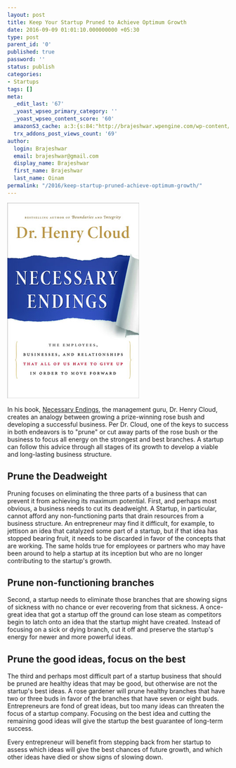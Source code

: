 ```yaml
---
layout: post
title: Keep Your Startup Pruned to Achieve Optimum Growth
date: 2016-09-09 01:01:10.000000000 +05:30
type: post
parent_id: '0'
published: true
password: ''
status: publish
categories:
- Startups
tags: []
meta:
  _edit_last: '67'
  _yoast_wpseo_primary_category: ''
  _yoast_wpseo_content_score: '60'
  amazonS3_cache: a:3:{s:84:"http://brajeshwar.wpengine.com/wp-content/uploads/2016/08/book-necessary-endings.jpg";i:6854;s:90:"http://media.brajeshwar.com/wp-content/uploads/2016/08/24151523/book-necessary-endings.jpg";i:6854;s:91:"https://media.brajeshwar.com/wp-content/uploads/2016/08/24151523/book-necessary-endings.jpg";i:6854;}
  trx_addons_post_views_count: '69'
author:
  login: Brajeshwar
  email: brajeshwar@gmail.com
  display_name: Brajeshwar
  first_name: Brajeshwar
  last_name: Oinam
permalink: "/2016/keep-startup-pruned-achieve-optimum-growth/"
---
```

<p><a href="https://www.amazon.com/dp/B0049B1VO0/"><img src="/static/2016/09/book-necessary-endings.jpg" alt="Necessary Endings" width="300" height="444" class="alignright size-full wp-image-6854" /></a></p>
<p>In his book, <a href="https://www.amazon.com/dp/B0049B1VO0/">Necessary Endings</a>, the management guru, Dr. Henry Cloud, creates an analogy between growing a prize-winning rose bush and developing a successful business. Per Dr. Cloud, one of the keys to success in both endeavors is to "prune" or cut away parts of the rose bush or the business to focus all energy on the strongest and best branches. A startup can follow this advice through all stages of its growth to develop a viable and long-lasting business structure.</p>
<h2>Prune the Deadweight</h2>
<p>Pruning focuses on eliminating the three parts of a business that can prevent it from achieving its maximum potential. First, and perhaps most obvious, a business needs to cut its deadweight. A Startup, in particular, cannot afford any non-functioning parts that drain resources from a business structure. An entrepreneur may find it difficult, for example, to jettison an idea that catalyzed some part of a startup, but if that idea has stopped bearing fruit, it needs to be discarded in favor of the concepts that are working. The same holds true for employees or partners who may have been around to help a startup at its inception but who are no longer contributing to the startup's growth.</p>
<h2>Prune non-functioning branches</h2>
<p>Second, a startup needs to eliminate those branches that are showing signs of sickness with no chance or ever recovering from that sickness. A once-great idea that got a startup off the ground can lose steam as competitors begin to latch onto an idea that the startup might have created. Instead of focusing on a sick or dying branch, cut it off and preserve the startup's energy for newer and more powerful ideas.</p>
<h2>Prune the good ideas, focus on the best</h2>
<p>The third and perhaps most difficult part of a startup business that should be pruned are healthy ideas that may be good, but otherwise are not the startup's best ideas. A rose gardener will prune healthy branches that have two or three buds in favor of the branches that have seven or eight buds. Entrepreneurs are fond of great ideas, but too many ideas can threaten the focus of a startup company. Focusing on the best idea and cutting the remaining good ideas will give the startup the best guarantee of long-term success.</p>
<p>Every entrepreneur will benefit from stepping back from her startup to assess which ideas will give the best chances of future growth, and which other ideas have died or show signs of slowing down.</p>
